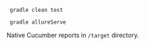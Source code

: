 ``` gradle clean test```

``` gradle allureServe```

Native Cucumber reports in ```/target``` directory.